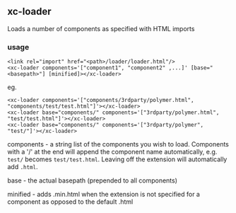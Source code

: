 ## xc-loader

Loads a number of components as specified with HTML imports

### usage

    <link rel="import" href="<path>/loader/loader.html"/>
    <xc-loader components='["component1", "component2" ,...]' [base="<basepath>"] [minified]></xc-loader>

eg.

    <xc-loader components='["components/3rdparty/polymer.html", "components/test/test.html"]'></xc-loader>
    <xc-loader base="components/" components='["3rdparty/polymer.html", "test/test.html"]'></xc-loader>
    <xc-loader base="components/" components='["3rdparty/polymer", "test/"]'></xc-loader>

components - a string list of the components you wish to load. Components with a '/' at the end will append the component name automatically, e.g. `test/` becomes `test/test.html`. Leaving off the extension will automatically add `.html`.

base - the actual basepath (prepended to all components)

minified - adds .min.html when the extension is not specified for a component as opposed to the default .html
